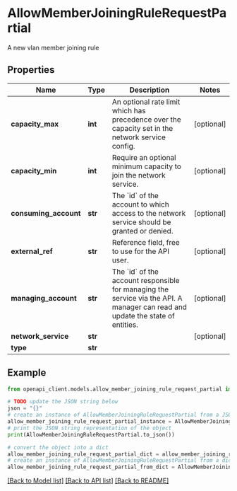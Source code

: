 # AllowMemberJoiningRuleRequestPartial

A new vlan member joining rule

## Properties

Name | Type | Description | Notes
------------ | ------------- | ------------- | -------------
**capacity_max** | **int** | An optional rate limit which has precedence over the capacity set in the network service config. | [optional] 
**capacity_min** | **int** | Require an optional minimum capacity to join the network service. | [optional] 
**consuming_account** | **str** | The &#x60;id&#x60; of the account to which access to the network service should be granted or denied.  | [optional] 
**external_ref** | **str** | Reference field, free to use for the API user. | [optional] 
**managing_account** | **str** | The &#x60;id&#x60; of the account responsible for managing the service via the API. A manager can read and update the state of entities.  | [optional] 
**network_service** | **str** |  | [optional] 
**type** | **str** |  | 

## Example

```python
from openapi_client.models.allow_member_joining_rule_request_partial import AllowMemberJoiningRuleRequestPartial

# TODO update the JSON string below
json = "{}"
# create an instance of AllowMemberJoiningRuleRequestPartial from a JSON string
allow_member_joining_rule_request_partial_instance = AllowMemberJoiningRuleRequestPartial.from_json(json)
# print the JSON string representation of the object
print(AllowMemberJoiningRuleRequestPartial.to_json())

# convert the object into a dict
allow_member_joining_rule_request_partial_dict = allow_member_joining_rule_request_partial_instance.to_dict()
# create an instance of AllowMemberJoiningRuleRequestPartial from a dict
allow_member_joining_rule_request_partial_from_dict = AllowMemberJoiningRuleRequestPartial.from_dict(allow_member_joining_rule_request_partial_dict)
```
[[Back to Model list]](../README.md#documentation-for-models) [[Back to API list]](../README.md#documentation-for-api-endpoints) [[Back to README]](../README.md)


